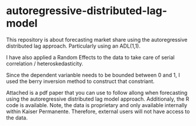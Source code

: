 # autoregressive-distributed-lag-model
This repository is about forecasting market share using the autoregressive distributed lag approach. Particularly using an ADL(1,1). 

I have also applied a Random Effects to the data to take care of serial correlation / heteroskedasticity. 

Since the dependent varianble needs to be bounded between 0 and 1, I used the berry inversion method to construct that constriant. 

Attached is a pdf paper that you can use to follow allong when forecasting using the autoregressive distributed lag model approach. Additionaly, the R code is available. Note, the data is proprietary and only available internally within Kaiser Permanente. Therefore, external users will not have access to the data.

